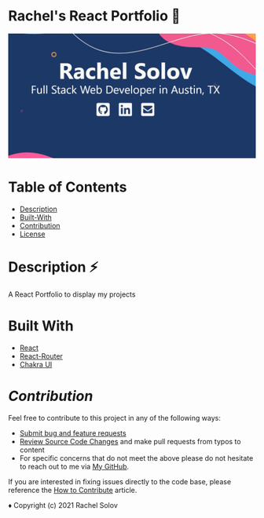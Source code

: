 # Rachel's React Portfolio 🌟

![screenshot](./public/images/screenshot.png)

# Table of Contents

- [Description](#Description)
- [Built-With](#Built-With)
- [Contribution](#Contribution)
- [License](#License)

# Description ⚡

A React Portfolio to display my projects

# Built With

- [React](https://reactjs.org/)
- [React-Router](https://reactrouter.com/web/guides/quick-start)
- [Chakra UI](https://chakra-ui.com/)

# _Contribution_

Feel free to contribute to this project in any of the following ways:

- [Submit bug and feature requests](https://github.com/rsolov23/react-portfolio/issues)
- [Review Source Code Changes](https://github.com/rsolov23/react-portfolio/pulls) and make pull requests from typos to content
- For specific concerns that do not meet the above please do not hesitate to reach out to me via [My GitHub](https://github.com/rsolov23).

If you are interested in fixing issues directly to the code base, please reference the [How to Contribute](https://github.com/microsoft/vscode/wiki/How-to-Contribute) article.

♦️ Copyright (c) 2021 Rachel Solov
